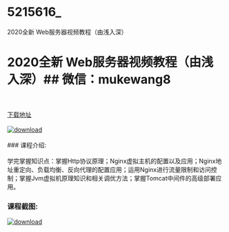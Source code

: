 # 5215616_
2020全新 Web服务器视频教程（由浅入深）
# 2020全新 Web服务器视频教程（由浅入深）## 微信：mukewang8
<br/></br>[下载地址](http://www.36tz.cn/article/5215616 "下载地址")
<br/></br>[![download](http://36tz.cn/muke_img/2020_10_2-28.png "下载地址")](http://www.36tz.cn/article/5215616 "下载地址")
<br/></br>### 课程介绍:<br/></br>学完掌握知识点：掌握Http协议原理；Nginx虚拟主机的配置以及应用；Nginx地址重定向、负载均衡、反向代理的配置应用；运用Nginx进行流量限制和访问控制；掌握Jvm虚拟机原理知识和相关调优方法；掌握Tomcat中间件的高级部署应用。

### 课程截图:
[![download](http://36tz.cn/muke_img/2020_10_1-32.png "下载地址")](http://www.36tz.cn/article/5215616 "下载地址")

